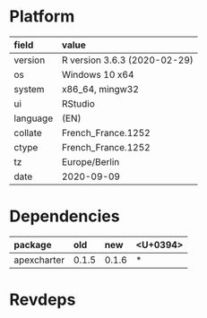 # Platform

|field    |value                        |
|:--------|:----------------------------|
|version  |R version 3.6.3 (2020-02-29) |
|os       |Windows 10 x64               |
|system   |x86_64, mingw32              |
|ui       |RStudio                      |
|language |(EN)                         |
|collate  |French_France.1252           |
|ctype    |French_France.1252           |
|tz       |Europe/Berlin                |
|date     |2020-09-09                   |

# Dependencies

|package     |old   |new   |<U+0394>  |
|:-----------|:-----|:-----|:--|
|apexcharter |0.1.5 |0.1.6 |*  |

# Revdeps


